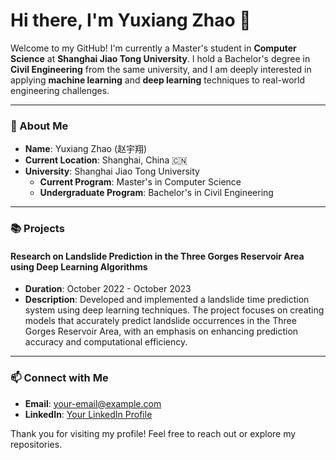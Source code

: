 # Hi there, I'm Yuxiang Zhao 👋

Welcome to my GitHub! I'm currently a Master's student in **Computer Science** at **Shanghai Jiao Tong University**. I hold a Bachelor's degree in **Civil Engineering** from the same university, and I am deeply interested in applying **machine learning** and **deep learning** techniques to real-world engineering challenges.

---

### 👤 About Me

- **Name**: Yuxiang Zhao (赵宇翔)
- **Current Location**: Shanghai, China 🇨🇳
- **University**: Shanghai Jiao Tong University
  - **Current Program**: Master's in Computer Science
  - **Undergraduate Program**: Bachelor's in Civil Engineering

---

### 📚 Projects

#### Research on Landslide Prediction in the Three Gorges Reservoir Area using Deep Learning Algorithms
- **Duration**: October 2022 - October 2023
- **Description**: Developed and implemented a landslide time prediction system using deep learning techniques. The project focuses on creating models that accurately predict landslide occurrences in the Three Gorges Reservoir Area, with an emphasis on enhancing prediction accuracy and computational efficiency.

<!-- Add more projects below in a similar format -->
<!-- 
#### [Project Title]
- **Duration**: [Month Year - Month Year]
- **Description**: Brief description of the project.
-->

---

### 📫 Connect with Me

- **Email**: [your-email@example.com](mailto:your-email@example.com)
- **LinkedIn**: [Your LinkedIn Profile](https://www.linkedin.com)

Thank you for visiting my profile! Feel free to reach out or explore my repositories.
